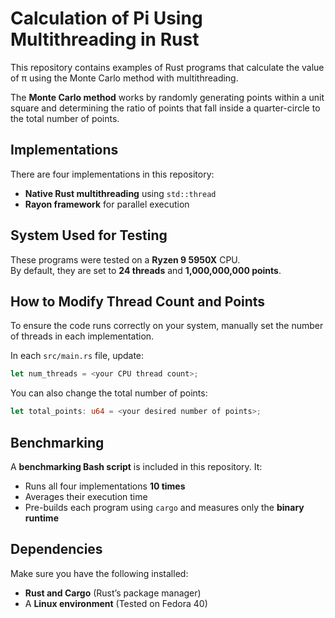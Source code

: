 # **Calculation of Pi Using Multithreading in Rust**  

This repository contains examples of Rust programs that calculate the value of π using the Monte Carlo method with multithreading.  

The **Monte Carlo method** works by randomly generating points within a unit square and determining the ratio of points that fall inside a quarter-circle to the total number of points.  

## **Implementations**
There are four implementations in this repository:
- **Native Rust multithreading** using `std::thread`
- **Rayon framework** for parallel execution  

## **System Used for Testing**
These programs were tested on a **Ryzen 9 5950X** CPU.  
By default, they are set to **24 threads** and **1,000,000,000 points**.  

## **How to Modify Thread Count and Points**
To ensure the code runs correctly on your system, manually set the number of threads in each implementation.  

In each `src/main.rs` file, update:

```rust
let num_threads = <your CPU thread count>;
```

You can also change the total number of points:

```rust
let total_points: u64 = <your desired number of points>;
```

## **Benchmarking**
A **benchmarking Bash script** is included in this repository. It:  
- Runs all four implementations **10 times**  
- Averages their execution time  
- Pre-builds each program using `cargo` and measures only the **binary runtime**  

## **Dependencies**
Make sure you have the following installed:  
- **Rust and Cargo** (Rust’s package manager)  
- A **Linux environment** (Tested on Fedora 40)  
